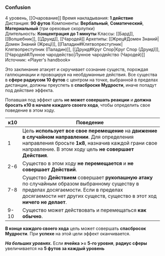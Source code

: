 ### Confusion

4 уровень, [[Очарование]]
Время накладывания: **1 действие**
Дистанция: **90 футов**
Компоненты: **Вербальный**, **Соматический**, **Материальный** (три ореховые скорлупки)
Длительность: **Концентрация до 1 минуты**
Классы: [[Бард]], [[Волшебник]], [[Друид]], [[Чародей]]
Архетипы: [[Жрец#Домен Знаний|Домен Знаний (Жрец)]], [[Паладин#Клятвопреступник|Клятвопреступник (Паладин)]], [[Друид#Круг Спор|Круг Спор (Друид)]], [[Чародей#Лунное чародейство|Лунное чародейство (Чародей)]]
Источник: «Player's handbook»

Это заклинание атакует и скручивает сознание существ, порождая галлюцинации и провоцируя на необдуманные действия. Все существа в **сфере радиусом 10 футов** с центром на точке, выбранной в пределах дистанции, должны преуспеть в **спасброске Мудрости**, иначе попадут под действие эффекта.

Попавшая под эффект цель **не может совершать реакции** и **должна бросать к10 в начале каждого своего хода**, чтобы определить свое поведение в этом ходу.

| к10  | Поведение                                                                                                                                                                                                          |
| ---- | ------------------------------------------------------------------------------------------------------------------------------------------------------------------------------------------------------------------ |
| 1    | Цель **использует все свое перемещение** на **движение в случайном направлении**. Для определения направления бросьте **1к8**, назначив каждой грани свое направление. В этом ходу цель **не совершает Действия**. |
| 2-6  | Существо в этом ходу **не перемещается** и **не совершает Действий**.                                                                                                                                              |
| 7-8  | Существо **Действием** совершает **рукопашную атаку** по случайным образом выбранному существу в пределах досягаемости. Если в пределах досягаемости нет других существ, существо в этот ход **ничего не делает**. |
| 9-10 | Существо может действовать и перемещаться **как обычно**.                                                                                                                                                          |
**В конце каждого своего хода** цель может совершать **спасбросок Мудрости**. При **успехе** на этой цели эффект оканчивается.

**_На больших уровнях._** Если **ячейка >= 5-го уровня**, **радиус сферы** увеличивается на **5 футов за каждый уровень**